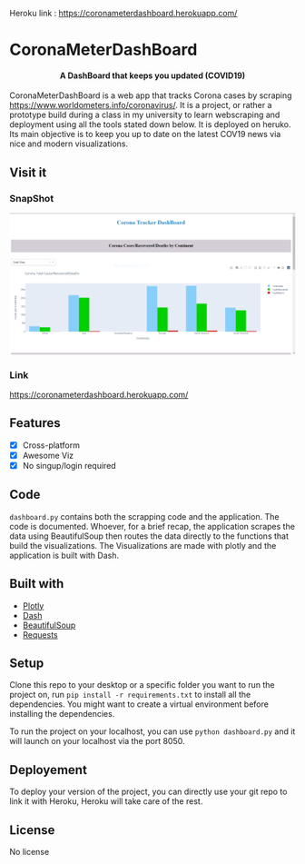 Heroku link : https://coronameterdashboard.herokuapp.com/
# CoronaMeterDashBoard


<h4 align="center">A DashBoard that keeps you updated  (COVID19)</h4>

CoronaMeterDashBoard is a web app that tracks Corona cases by scraping https://www.worldometers.info/coronavirus/.
It is a project, or rather a prototype build during a class in my university to learn webscraping and deployment using all the tools stated down below.
It is deployed on heruko. Its main objective is to keep you up to date on the latest COV19 news via nice and modern visualizations. 

## Visit it

### SnapShot
![A snapshot of the web application](https://github.com/MohammedSaadTAHRI/CoronaTrackingDashBoard/blob/main/coronameterdashboard/snapshot.PNG)

### Link
[FR]: https://coronameterdashboard.herokuapp.com/
https://coronameterdashboard.herokuapp.com/


## Features

- [x] Cross-platform
- [x] Awesome Viz
- [x] No singup/login required

## Code
`dashboard.py` contains both the scrapping code and the application. The code is documented. Whoever, for a brief recap, the application scrapes the data using BeautifulSoup then routes the data directly to the functions that build the visualizations. The Visualizations are made with plotly and the application is built with Dash.

## Built with
- [Plotly](https://plotly.com/python/)
- [Dash](https://plotly.com/dash/)
- [BeautifulSoup](https://www.crummy.com/software/BeautifulSoup/bs4/doc/)
- [Requests](https://requests.readthedocs.io/en/master/)

## Setup
Clone this repo to your desktop or a specific folder you want to run the project on, run `pip install -r requirements.txt` to install all the dependencies.
You might want to create a virtual environment before installing the dependencies.

To run the project on your localhost, you can use `python dashboard.py` and it will launch on your localhost via the port 8050.

## Deployement
To deploy your version of the project, you can directly use your git repo to link it with Heroku, Heroku will take care of the rest.

## License

No license
